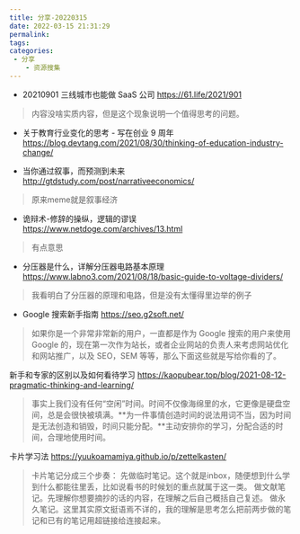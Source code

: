 ```yaml
---
title: 分享-20220315
date: 2022-03-15 21:31:29
permalink:
tags:
categories:
 - 分享
    - 资源搜集
---
```

 

- 20210901 三线城市也能做 SaaS 公司
https://61.life/2021/901
> 内容没啥实质内容，但是这个现象说明一个值得思考的问题。

- 关于教育行业变化的思考 - 写在创业 9 周年
https://blog.devtang.com/2021/08/30/thinking-of-education-industry-change/

- 当你通过叙事，而预测到未来
http://gtdstudy.com/post/narrativeeconomics/
> 原来meme就是叙事经济

- 诡辩术-修辞的操纵，逻辑的谬误
https://www.netdoge.com/archives/13.html
> 有点意思

- 分压器是什么，详解分压器电路基本原理
https://www.labno3.com/2021/08/18/basic-guide-to-voltage-dividers/
> 我看明白了分压器的原理和电路，但是没有太懂得里边举的例子

- Google 搜索新手指南
https://seo.g2soft.net/
> 如果你是一个非常非常新的用户，一直都是作为 Google 搜索的用户来使用 Google 的，现在第一次作为站长，或者企业网站的负责人来考虑网站优化和网站推广，以及 SEO，SEM 等等，那么下面这些就是写给你看的了。


新手和专家的区别以及如何看待学习
https://kaopubear.top/blog/2021-08-12-pragmatic-thinking-and-learning/
> 事实上我们没有任何“空闲”时间。时间不仅像海绵里的水，它更像是硬盘空间，总是会很快被填满。**为一件事情创造时间的说法用词不当，因为时间是无法创造和销毁，时间只能分配。**主动安排你的学习，分配合适的时间，合理地使用时间。

卡片学习法
https://yuukoamamiya.github.io/p/zettelkasten/
> 卡片笔记分成三个步奏：
先做临时笔记。这个就是inbox，随便想到什么学到什么都能往里丢，比如说看书的时候划的重点就属于这一类。
做文献笔记。先理解你想要摘抄的话的内容，在理解之后自己概括自己复述。
做永久笔记。这里其实原文挺语焉不详的，我的理解是思考怎么把前两步做的笔记和已有的笔记用超链接给连接起来。